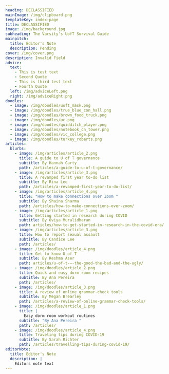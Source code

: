 ```yaml
---
heading: DECLASSIFIED
mainImage: /img/clipboard.png
templateKey: index-page
title: DECLASSIFIED
image: /img/background.jpg
subheading: The Varsity's UofT Survival Guide
mainpitch:
  title: Editor's Note
  description: Pending
cover: /img/cover.png
description: Invalid Field
advice:
  text:
    - This is test text
    - Second Quote
    - This is third test text
    - Fourth Quote
  left: /img/adviceLeft.png
  right: /img/adviceRight.png
doodles:
  - image: /img/doodles/uoft_mask.png
  - image: /img/doodles/true_blue_con_hall.png
  - image: /img/doodles/brown_food_truck.png
  - image: /img/doodles/uc.png
  - image: /img/doodles/quidditch_player.png
  - image: /img/doodles/notebook_cn_tower.png
  - image: /img/doodles/vic_college.png
  - image: /img/doodles/turkey_robarts.png
articles:
  blurbs:
    - image: /img/articles/article_2.png
      title: A guide to U of T governance
      subtitle: By Hannah Carty
      path: /articles/a-guide-to-u-of-t-governance/
    - image: /img/articles/article_3.png
      title: A revamped first year to-do list
      subtitle: By Rina Lee
      path: /articles/a-revamped-first-year-to-do-list/
    - image: /img/articles/article_4.png
      title: "How to make connections over Zoom "
      subtitle: By Shaina Sharma
      path: /articles/how-to-make-connections-over-zoom/
    - image: /img/articles/article_1.png
      title: Getting started in research during COVID
      subtitle: By Oviya Muralidharan
      path: articles/how-to-get-started-in-research-in-the-covid-era/
    - image: /img/articles/article_3.png
      title: How to report sexual assault
      subtitle: By Candice Lee
      path: /articles/
    - image: /img/doodles/article_4.png
      title: Get to know U of T
      subtitle: By Reshma Aser
      path: articles/u-of-t-—-the-good-the-bad-and-the-ugly/
    - image: /img/doodles/article_2.png
      title: Quick and easy dorm room recipes
      subtitle: By Ana Pereira
      path: /articles/
    - image: /img/doodles/article_3.png
      title: A review of online grammar-check tools
      subtitle: By Megan Brearley
      path: /articles/a-review-of-online-grammar-check-tools/
    - image: /img/doodles/article_1.png
      title: |
        Easy dorm room workout routines
      subtitle: "By Ana Pereira "
      path: /articles/
    - image: /img/doodles/article_4.png
      title: Traveling tips during COVID-19
      subtitle: By Sarah Richter
      path: /articles/travelling-tips-during-covid-19/
editorNote:
  title: Editor's Note
  description: |
    Editors note text
---
```

